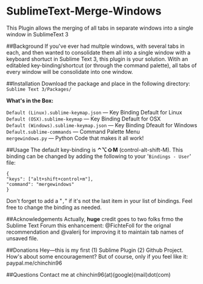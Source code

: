 # SublimeText-Merge-Windows
This Plugin allows the merging of all tabs in separate windows into a single window in SublimeText 3

##Background
If you've ever had multple windows, with several tabs in each, and then wanted to consolidate them all into a single window with a keyboard shortuct in Sublime Text 3, this plugin is your solution. Witih an editabled key-binding/shortcut (or through the command palette), all tabs of every window will be consolidate into one window.

##Installation
Download the package and place in the following directory: `Sublime Text 3/Packages/`

**What's in the Box:**

`Default (Linux).sublime-keymap.json` — Key Binding Default for Linux  
`Default (OSX).sublime-keymap`  — Key Binding Default for OSX  
`Default (Windows).sublime-keymap.json` — Key Binding Dfeault for Windows  
`Default.sublime-commands`  — Command Palette Menu  
`mergewindows.py`  — Python Code that makes it all work!  

##Usage
The default key-binding is **⌃⌥⇧M** (control-alt-shift-M). This binding can be changed by adding the following to your '`Bindings - User`' file:

`{`  
  `"keys": ["alt+shift+control+m"],`  
  `"command": "mergewindows"`  
`}`  

Don't forget to add a "`,`" if it's not the last item in your list of bindings. Feel free to change the binding as needed.

##Acknowledgements
Actually, **huge** credit goes to two folks frmo the Sublime Text Forum this enhancement: @FichteFoll for the orignal recommendation and @valerij for improving it to maintain tab names of unsaved file. 

##Donations
Hey—this is my first (1) Sublime Plugin (2) Github Project. How's about some encouragement? But of course, only if you feel like it: paypal.me/chinchin96

##Questions
Contact me at chinchin96(at)(google)(mail)dot(com)

